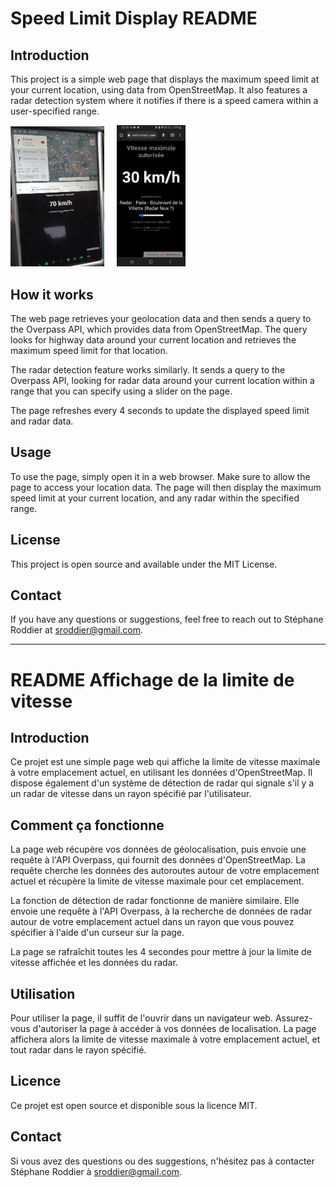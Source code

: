 # Speed Limit Display README

## Introduction 

This project is a simple web page that displays the maximum speed limit at your current location, using data from OpenStreetMap. It also features a radar detection system where it notifies if there is a speed camera within a user-specified range.

<img src="TeslaApi2.jpeg" alt="Usage in a Tesla Model S from 2014" width="150"/> &nbsp;&nbsp;&nbsp; <img src="smartphone.jpg" alt="On Smartphone" width="110"/>

## How it works

The web page retrieves your geolocation data and then sends a query to the Overpass API, which provides data from OpenStreetMap. The query looks for highway data around your current location and retrieves the maximum speed limit for that location.

The radar detection feature works similarly. It sends a query to the Overpass API, looking for radar data around your current location within a range that you can specify using a slider on the page.

The page refreshes every 4 seconds to update the displayed speed limit and radar data.

## Usage

To use the page, simply open it in a web browser. Make sure to allow the page to access your location data. The page will then display the maximum speed limit at your current location, and any radar within the specified range.

## License

This project is open source and available under the MIT License.

## Contact

If you have any questions or suggestions, feel free to reach out to Stéphane Roddier at sroddier@gmail.com.

---

# README Affichage de la limite de vitesse

## Introduction

Ce projet est une simple page web qui affiche la limite de vitesse maximale à votre emplacement actuel, en utilisant les données d'OpenStreetMap. Il dispose également d'un système de détection de radar qui signale s'il y a un radar de vitesse dans un rayon spécifié par l'utilisateur.

## Comment ça fonctionne

La page web récupère vos données de géolocalisation, puis envoie une requête à l'API Overpass, qui fournit des données d'OpenStreetMap. La requête cherche les données des autoroutes autour de votre emplacement actuel et récupère la limite de vitesse maximale pour cet emplacement.

La fonction de détection de radar fonctionne de manière similaire. Elle envoie une requête à l'API Overpass, à la recherche de données de radar autour de votre emplacement actuel dans un rayon que vous pouvez spécifier à l'aide d'un curseur sur la page.

La page se rafraîchit toutes les 4 secondes pour mettre à jour la limite de vitesse affichée et les données du radar.

## Utilisation

Pour utiliser la page, il suffit de l'ouvrir dans un navigateur web. Assurez-vous d'autoriser la page à accéder à vos données de localisation. La page affichera alors la limite de vitesse maximale à votre emplacement actuel, et tout radar dans le rayon spécifié.

## Licence

Ce projet est open source et disponible sous la licence MIT.

## Contact

Si vous avez des questions ou des suggestions, n'hésitez pas à contacter Stéphane Roddier à sroddier@gmail.com.

